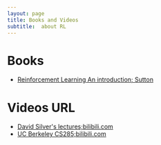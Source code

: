 ```yaml
---
layout: page
title: Books and Videos
subtitle:  about RL
---
```

# Books
* [Reinforcement Learning An introduction; Sutton](https://rl.qiwihui.com/zh_CN/latest/partII/index.html)

# Videos URL
* [David Silver's lectures;bilibili.com](https://www.bilibili.com/video/BV1kb411i7KG?from=search&seid=13295809342865237501&spm_id_from=333.337.0.0)
* [UC Berkeley CS285;bilibili.com](https://www.bilibili.com/video/BV1dJ411W78A?spm_id_from=333.999.0.0)
